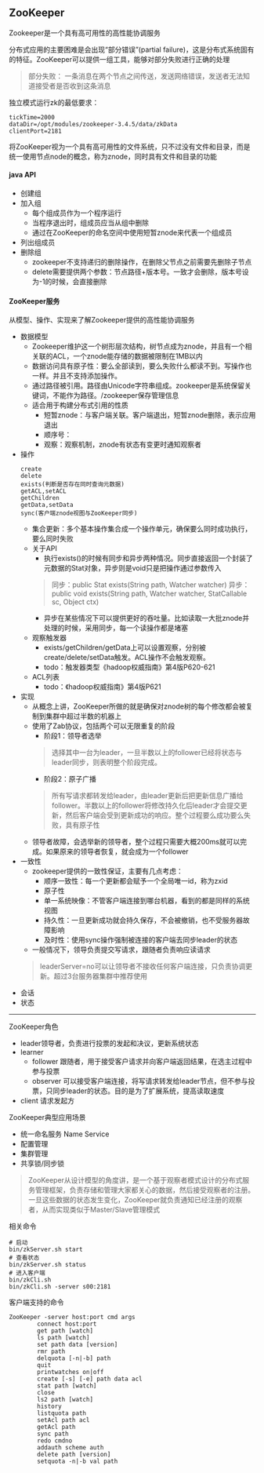 ## ZooKeeper

Zookeeper是一个具有高可用性的高性能协调服务

分布式应用的主要困难是会出现“部分错误”(partial failure)，这是分布式系统固有的特征。ZooKeeper可以提供一组工具，能够对部分失败进行正确的处理

> 部分失败： 一条消息在两个节点之间传送，发送网络错误，发送者无法知道接受者是否收到这条消息

独立模式运行zk的最低要求：
```
tickTime=2000
dataDir=/opt/modules/zookeeper-3.4.5/data/zkData
clientPort=2181
```

将ZooKeeper视为一个具有高可用性的文件系统，只不过没有文件和目录，而是统一使用节点node的概念，称为znode，同时具有文件和目录的功能

#### java API
- 创建组
- 加入组
    - 每个组成员作为一个程序运行
    - 当程序退出时，组成员应当从组中删除
    - 通过在ZooKeeper的命名空间中使用短暂znode来代表一个组成员
- 列出组成员
- 删除组
    - zookeeper不支持递归的删除操作，在删除父节点之前需要先删除子节点
    - delete需要提供两个参数：节点路径+版本号。一致才会删除，版本号设为-1的时候，会直接删除


#### ZooKeeper服务
从模型、操作、实现来了解Zookeeper提供的高性能协调服务
- 数据模型
    - Zookeeper维护这一个树形层次结构，树节点成为znode，并且有一个相关联的ACL，一个znode能存储的数据被限制在1MB以内
    - 数据访问具有原子性：要么全部读到，要么失败什么都读不到。写操作也一样。并且不支持添加操作。
    - 通过路径被引用。路径由Unicode字符串组成。zookeeper是系统保留关键词，不能作为路径。/zookeeper保存管理信息
    - 适合用于构建分布式引用的性质
        - 短暂znode：与客户端关联。客户端退出，短暂znode删除，表示应用退出
        - 顺序号：
        - 观察：观察机制，znode有状态有变更时通知观察者
- 操作
    ```
    create
    delete
    exists(判断是否存在同时查询元数据)
    getACL,setACL
    getChildren
    getData,setData
    sync(客户端znode视图与ZooKeeper同步)
    ```
    - 集合更新：多个基本操作集合成一个操作单元，确保要么同时成功执行，要么同时失败
    - 关于API
        - 执行exists()的时候有同步和异步两种情况。同步直接返回一个封装了元数据的Stat对象，异步则是void只是把操作通过参数传入
        > 同步：public Stat exists(String path, Watcher watcher)
        > 异步：public void exists(String path, Watcher watcher, StatCallable sc, Object ctx)
        - 异步在某些情况下可以提供更好的吞吐量。比如读取一大批znode并处理的时候，采用同步，每一个读操作都是堵塞
    - 观察触发器
        - exists/getChildren/getData上可以设置观察，分别被create/delete/setData触发。ACL操作不会触发观察。
        - todo：触发器类型《hadoop权威指南》第4版P620-621
    - ACL列表
        - todo：《hadoop权威指南》第4版P621
- 实现
    - 从概念上讲，ZooKeeper所做的就是确保对znode树的每个修改都会被复制到集群中超过半数的机器上
    - 使用了Zab协议，包括两个可以无限重复的阶段
        - 阶段1：领导者选举
        > 选择其中一台为leader，一旦半数以上的follower已经将状态与leader同步，则表明整个阶段完成。
        - 阶段2：原子广播
        > 所有写请求都转发给leader，由leader更新后把更新信息广播给follower。半数以上的follower将修改持久化后leader才会提交更新，然后客户端会受到更新成功的响应。整个过程要么成功要么失败，具有原子性
    - 领导者故障，会选举新的领导者，整个过程只需要大概200ms就可以完成。如果原来的领导者恢复，就会成为一个follower
- 一致性
    - zookeeper提供的一致性保证，主要有几点考虑：
        - 顺序一致性：每一个更新都会赋予一个全局唯一id，称为zxid
        - 原子性
        - 单一系统映像：不管客户端连接到哪台机器，看到的都是同样的系统视图
        - 持久性：一旦更新成功就会持久保存，不会被撤销，也不受服务器故障影响
        - 及时性：使用sync操作强制被连接的客户端去同步leader的状态
    - 一般情况下，领导负责提交写请求，跟随者负责响应读请求
    > leaderServer=no可以让领导者不接收任何客户端连接，只负责协调更新。超过3台服务器集群中推荐使用
- 会话
- 状态
    
---
ZooKeeper角色
- leader领导者，负责进行投票的发起和决议，更新系统状态
- learner
    - follower 跟随者，用于接受客户请求并向客户端返回结果，在选主过程中参与投票
    - observer 可以接受客户端连接，将写请求转发给leader节点，但不参与投票，只同步leader的状态。目的是为了扩展系统，提高读取速度
- client 请求发起方

ZooKeeper典型应用场景
- 统一命名服务 Name Service
- 配置管理
- 集群管理
- 共享锁/同步锁
> ZooKeeper从设计模型的角度讲，是一个基于观察者模式设计的分布式服务管理框架，负责存储和管理大家都关心的数据，然后接受观察者的注册。
> 一旦这些数据的状态发生变化，ZooKeeper就负责通知已经注册的观察者，从而实现类似于Master/Slave管理模式

相关命令
```
# 启动
bin/zkServer.sh start
# 查看状态
bin/zkServer.sh status
# 进入客户端
bin/zkCli.sh 
bin/zkCli.sh -server s00:2181 
```
客户端支持的命令
```
ZooKeeper -server host:port cmd args
        connect host:port
        get path [watch]
        ls path [watch]
        set path data [version]
        rmr path
        delquota [-n|-b] path
        quit 
        printwatches on|off
        create [-s] [-e] path data acl
        stat path [watch]
        close 
        ls2 path [watch]
        history 
        listquota path
        setAcl path acl
        getAcl path
        sync path
        redo cmdno
        addauth scheme auth
        delete path [version]
        setquota -n|-b val path
```